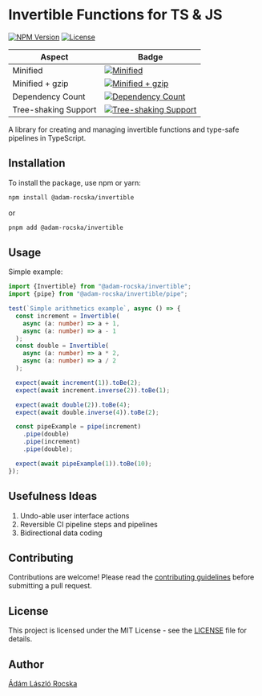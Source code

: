 # Invertible Functions for TS & JS

[![NPM Version](https://img.shields.io/npm/v/@adam-rocska/invertible.svg)](https://www.npmjs.com/package/@adam-rocska/invertible)
[![License](https://img.shields.io/npm/l/@adam-rocska/invertible)](https://github.com/adam-rocska/invertible-typescript/blob/master/LICENSE)

| Aspect               | Badge                                                                                                                                                     |
| -------------------- | --------------------------------------------------------------------------------------------------------------------------------------------------------- |
| Minified             | [![Minified](https://badgen.net/bundlephobia/min/@adam-rocska/invertible)](https://bundlephobia.com/package/@adam-rocska/invertible)                      |
| Minified + gzip      | [![Minified + gzip](https://badgen.net/bundlephobia/minzip/@adam-rocska/invertible)](https://bundlephobia.com/package/@adam-rocska/invertible)            |
| Dependency Count     | [![Dependency Count](https://badgen.net/bundlephobia/dependency-count/@adam-rocska/invertible)](https://bundlephobia.com/package/@adam-rocska/invertible) |
| Tree-shaking Support | [![Tree-shaking Support](https://badgen.net/bundlephobia/tree-shaking/@adam-rocska/invertible)](https://bundlephobia.com/package/@adam-rocska/invertible) |

A library for creating and managing invertible functions and type-safe pipelines in TypeScript.

## Installation

To install the package, use npm or yarn:

```zsh
npm install @adam-rocska/invertible
```

or

```zsh
pnpm add @adam-rocska/invertible
```

## Usage

Simple example:

```ts
import {Invertible} from "@adam-rocska/invertible";
import {pipe} from "@adam-rocska/invertible/pipe";

test(`Simple arithmetics example`, async () => {
  const increment = Invertible(
    async (a: number) => a + 1,
    async (a: number) => a - 1
  );
  const double = Invertible(
    async (a: number) => a * 2,
    async (a: number) => a / 2
  );

  expect(await increment(1)).toBe(2);
  expect(await increment.inverse(2)).toBe(1);

  expect(await double(2)).toBe(4);
  expect(await double.inverse(4)).toBe(2);

  const pipeExample = pipe(increment)
    .pipe(double)
    .pipe(increment)
    .pipe(double);

  expect(await pipeExample(1)).toBe(10);
});
```

## Usefulness Ideas

1. Undo-able user interface actions
2. Reversible CI pipeline steps and pipelines
3. Bidirectional data coding

## Contributing

Contributions are welcome!
Please read the [contributing guidelines](./CONTRIBUTING.md)
before submitting a pull request.

## License

This project is licensed under the MIT License - see the
[LICENSE](./LICENSE) file for details.

## Author

[Ádám László Rocska](https://github.com/adam-rocska)
